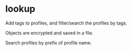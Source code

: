 # lookup
Add tags to profiles, and filter/search the profiles by tags.

Objects are encrypted and saved in a file.

Search profiles by prefix of profile name.
